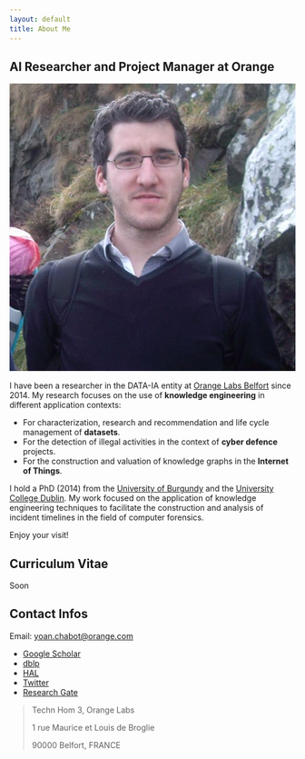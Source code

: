 ```yaml
---
layout: default
title: About Me
---
```


## AI Researcher and Project Manager at Orange

<img class="profile-picture" src="me.jpg">

I have been a researcher in the DATA-IA entity at [Orange Labs Belfort](https://hellofuture.orange.com/fr/) since 2014.
My research focuses on the use of **knowledge engineering** in different application contexts:
* For characterization, research and recommendation and life cycle management of **datasets**.
* For the detection of illegal activities in the context of **cyber defence** projects.
* For the construction and valuation of knowledge graphs in the **Internet of Things**.

I hold a PhD (2014) from the [University of Burgundy](http://www.ubfc.fr/) and the [University College Dublin](https://www.ucd.ie/).
My work focused on the application of knowledge engineering techniques to facilitate the construction and analysis of incident timelines in the field of computer forensics.

Enjoy your visit!

## Curriculum Vitae

Soon

## Contact Infos

Email: [yoan.chabot@orange.com](mailto:yoan.chabot@orange.com)

* [Google Scholar](http://scholar.google.fr/citations?user=QKcqdfoAAAAJ)
* [dblp](https://dblp.uni-trier.de/pid/144/4841.html)
* [HAL](https://cv.archives-ouvertes.fr/yoan-chabot)
* [Twitter](https://twitter.com/yoan_chabot)
* [Research Gate](https://www.researchgate.net/profile/Yoan_Chabot/)
<!--* [Github](https://github.com/yoanchabot)-->
<!--* [Developpez.com](http://www.developpez.net/forums/u207506/metafire18)-->

> Techn Hom 3, Orange Labs
> 
> 1 rue Maurice et Louis de Broglie
> 
> 90000 Belfort, FRANCE

<!--
## Twitter Feed
<div class="jekyll-twitter-plugin" align="center">
    <div class="jekyll-twitter-plugin"><a class="twitter-timeline" data-width="500" data-height="250" data-tweet-limit="5" href="https://twitter.com/yoan_chabot?ref_src=twsrc%5Etfw">Tweets by yoan_chabot</a>
<script async="" src="https://platform.twitter.com/widgets.js" charset="utf-8"></script>
</div>
-->
